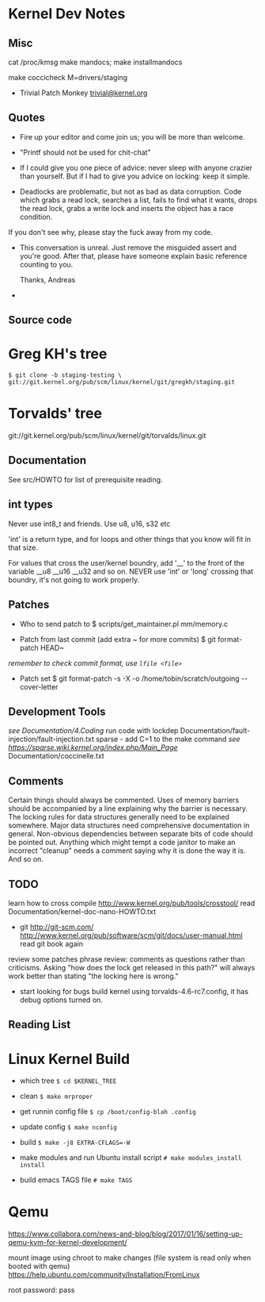 Kernel Dev Notes
================

Misc
----
cat /proc/kmsg
make mandocs; make installmandocs

make coccicheck M=drivers/staging

* Trivial Patch Monkey
trivial@kernel.org

Quotes
------
* Fire up your editor and come join us; you will be more than welcome.

* "Printf should not be used for chit-chat"

* If I could give you one piece of advice: never sleep with anyone crazier than
yourself. But if I had to give you advice on locking: keep it simple.

* Deadlocks are problematic, but not as bad as data corruption. Code which grabs
  a read lock, searches a list, fails to find what it wants, drops the read
  lock, grabs a write lock and inserts the object has a race condition.

 If you don't see why, please stay the fuck away from my code.

* This conversation is unreal. Just remove the misguided assert and
  you're good. After that, please have someone explain basic reference
  counting to you.

	Thanks,
	Andreas

* 


Source code
-----------
# Greg KH's tree
`$ git clone -b staging-testing \
   git://git.kernel.org/pub/scm/linux/kernel/git/gregkh/staging.git`

# Torvalds' tree
git://git.kernel.org/pub/scm/linux/kernel/git/torvalds/linux.git
   

Documentation 
-------------
See src/HOWTO for list of prerequisite reading.

int types
---------
Never use int8_t and friends. Use u8, u16, s32 etc

'int' is a return type, and for loops and other things that you know
will fit in that size.

For values that cross the user/kernel boundry, add '__' to the front of
the variable
	__u8
	__u16
	__u32
and so on.  NEVER use 'int' or 'long' crossing that boundry, it's not
going to work properly.

Patches
-------

* Who to send patch to
$ scripts/get_maintainer.pl mm/memory.c

* Patch from last commit (add extra ~ for more commits)
$ git format-patch HEAD~ 

_remember to check commit format, use `lfile <file>`_

* Patch set
$ git format-patch -s -X -o /home/tobin/scratch/outgoing --cover-letter <!-- set X -->


Development Tools
-----------------
_see Documentation/4.Coding_
run code with lockdep
Documentation/fault-injection/fault-injection.txt
sparse - add C=1 to the make command
_see https://sparse.wiki.kernel.org/index.php/Main_Page_
Documentation/coccinelle.txt


Comments
--------
Certain things should always be commented.  Uses of memory barriers should
be accompanied by a line explaining why the barrier is necessary.  The
locking rules for data structures generally need to be explained somewhere.
Major data structures need comprehensive documentation in general.
Non-obvious dependencies between separate bits of code should be pointed
out.  Anything which might tempt a code janitor to make an incorrect
"cleanup" needs a comment saying why it is done the way it is.  And so on.

TODO
----
learn how to cross compile http://www.kernel.org/pub/tools/crosstool/
read Documentation/kernel-doc-nano-HOWTO.txt
* git
  http://git-scm.com/
  http://www.kernel.org/pub/software/scm/git/docs/user-manual.html
  read git book again

review some patches
 phrase review: comments as questions rather than criticisms.  Asking "how does
 the lock get released in this path?" will always work better than stating "the
 locking here is wrong."

* start looking for bugs
 build kernel using torvalds-4.6-rc7.config, it has debug options turned on.

Reading List
------------
Linux Kernel Build
==================

* which tree
`$ cd $KERNEL_TREE`

* clean
`$ make mrproper`

* get runnin config file
`$ cp /boot/config-blah .config`

* update config
`$ make nconfig`

* build
`$ make -j8 EXTRA-CFLAGS=-W` <!-- get extra compiler warnings -->

* make modules and run Ubuntu install script
`# make modules_install install`

* build emacs TAGS file
`# make TAGS`

Qemu
====

https://www.collabora.com/news-and-blog/blog/2017/01/16/setting-up-qemu-kvm-for-kernel-development/

mount image using chroot to make changes (file system is read only
when booted with qemu)
https://help.ubuntu.com/community/Installation/FromLinux

root password: pass

